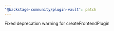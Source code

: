 ```yaml
---
'@backstage-community/plugin-vault': patch
---
```


Fixed deprecation warning for createFrontendPlugin

